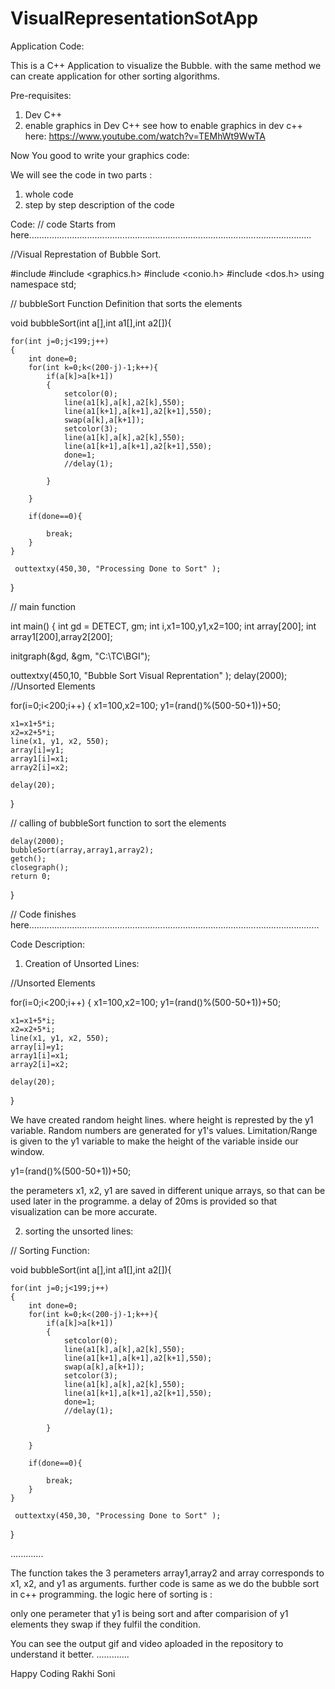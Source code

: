 # VisualRepresentationSotApp
Application Code:

This is a C++ Application to visualize the Bubble.
with the same method we can create application for other sorting algorithms.

Pre-requisites:
1. Dev C++
2. enable graphics in Dev C++ 
    see how to enable graphics in dev c++ here: https://www.youtube.com/watch?v=TEMhWt9WwTA
    
Now You good to write your graphics code:

We will see the code in two parts :
1. whole code
2. step by step description of the code

Code:
// code Starts from here................................................................................................................


//Visual Represtation of Bubble Sort.


#include <iostream>
#include <graphics.h>
#include <conio.h>
#include <dos.h>
using namespace std;


// bubbleSort Function Definition that sorts the elements

void bubbleSort(int a[],int a1[],int a2[]){


	for(int j=0;j<199;j++)
	{
		int done=0;
		for(int k=0;k<(200-j)-1;k++){
			if(a[k]>a[k+1])
			{
				setcolor(0);
				line(a1[k],a[k],a2[k],550);
				line(a1[k+1],a[k+1],a2[k+1],550);
				swap(a[k],a[k+1]);
				setcolor(3);
				line(a1[k],a[k],a2[k],550);
				line(a1[k+1],a[k+1],a2[k+1],550);
				done=1;
				//delay(1);
					
			}
			
	    }
	    
	    if(done==0){
	    	
	    	break;
		}
	}
	
	 outtextxy(450,30, "Processing Done to Sort" );
}

  // main function
  
  
int main()
{
   int gd = DETECT, gm;
   int i,x1=100,y1,x2=100;
   int array[200];
   int array1[200],array2[200];
 
   initgraph(&gd, &gm, "C:\\TC\\BGI");
   
   outtextxy(450,10, "Bubble Sort Visual Reprentation" );
   delay(2000);
 //Unsorted Elements
 
 for(i=0;i<200;i++)
 {
 	x1=100,x2=100;
 	y1=(rand()%(500-50+1))+50;
	 
	x1=x1+5*i;
 	x2=x2+5*i;
 	line(x1, y1, x2, 550);
 	array[i]=y1;
 	array1[i]=x1;
 	array2[i]=x2;
 	
 	delay(20);
 }
 
 // calling of bubbleSort function to sort the elements
 
    delay(2000);
    bubbleSort(array,array1,array2);
    getch();
    closegraph();
	return 0;
}

// Code finishes here...................................................................................................................


Code Description:

1. Creation of Unsorted Lines:

//Unsorted Elements
 
 for(i=0;i<200;i++)
 {
 	x1=100,x2=100;
 	y1=(rand()%(500-50+1))+50;
	 
	x1=x1+5*i;
 	x2=x2+5*i;
 	line(x1, y1, x2, 550);
 	array[i]=y1;
 	array1[i]=x1;
 	array2[i]=x2;
 	
 	delay(20);
 }
 
 We have created random height lines. where height is represted by the y1 variable.
 Random numbers are generated for y1's values. 
 Limitation/Range is given to the y1 variable to make the height of the variable inside our window.
 
 y1=(rand()%(500-50+1))+50;
 
 the perameters x1, x2, y1 are saved in different unique arrays, so that can be used later in the programme.
 a delay of 20ms is provided so that visualization can be more accurate.
 
 2. sorting the unsorted lines:
 
 // Sorting Function:
 
 void bubbleSort(int a[],int a1[],int a2[]){


	for(int j=0;j<199;j++)
	{
		int done=0;
		for(int k=0;k<(200-j)-1;k++){
			if(a[k]>a[k+1])
			{
				setcolor(0);
				line(a1[k],a[k],a2[k],550);
				line(a1[k+1],a[k+1],a2[k+1],550);
				swap(a[k],a[k+1]);
				setcolor(3);
				line(a1[k],a[k],a2[k],550);
				line(a1[k+1],a[k+1],a2[k+1],550);
				done=1;
				//delay(1);
					
			}
			
	    }
	    
	    if(done==0){
	    	
	    	break;
		}
	}
	
	 outtextxy(450,30, "Processing Done to Sort" );
}

.............

The function takes the 3 perameters array1,array2 and array corresponds to x1, x2, and y1 as arguments.
further code is same as we do the bubble sort in c++ programming.
the logic here of sorting is : 

only one perameter that y1 is being sort and after comparision of y1 elements they swap if they fulfil the condition.

You can see the output gif and video aploaded in the repository to understand it better.
.............

Happy Coding
Rakhi Soni
 
